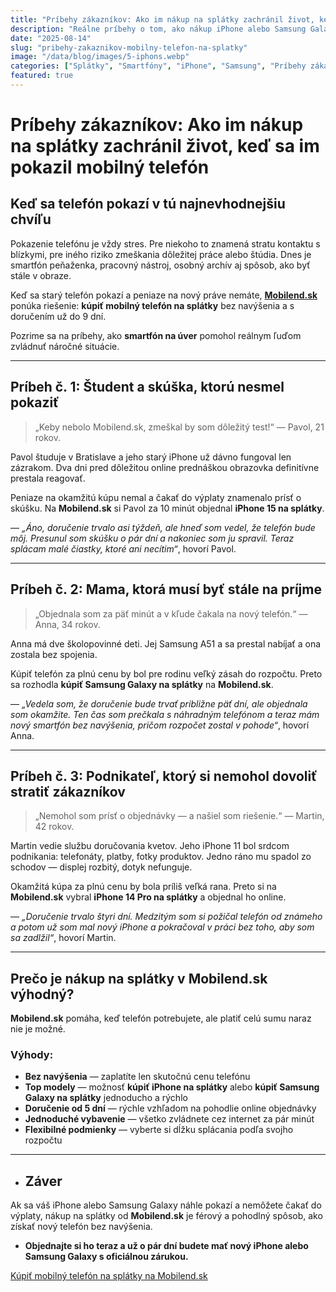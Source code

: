 ```yaml
---
title: "Príbehy zákazníkov: Ako im nákup na splátky zachránil život, keď sa im pokazil mobilný telefón"
description: "Reálne príbehy o tom, ako nákup iPhone alebo Samsung Galaxy na splátky cez Mobilend.sk pomohol v kritickej chvíli. Bez navýšenia, s doručením od 5 dní."
date: "2025-08-14"
slug: "pribehy-zakaznikov-mobilny-telefon-na-splatky"
image: "/data/blog/images/5-iphons.webp"
categories: ["Splátky", "Smartfóny", "iPhone", "Samsung", "Príbehy zákazníkov"]
featured: true
---
```


# Príbehy zákazníkov: Ako im nákup na splátky zachránil život, keď sa im pokazil mobilný telefón

## Keď sa telefón pokazí v tú najnevhodnejšiu chvíľu  
Pokazenie telefónu je vždy stres. Pre niekoho to znamená stratu kontaktu s blízkymi, pre iného riziko zmeškania dôležitej práce alebo štúdia. Dnes je smartfón peňaženka, pracovný nástroj, osobný archív aj spôsob, ako byť stále v obraze.  

Keď sa starý telefón pokazí a peniaze na nový práve nemáte, **[Mobilend.sk](https://mobilend.sk/)** ponúka riešenie: **kúpiť mobilný telefón na splátky** bez navýšenia a s doručením už do 9 dní.  

Pozrime sa na príbehy, ako **smartfón na úver** pomohol reálnym ľuďom zvládnuť náročné situácie.  

---

## Príbeh č. 1: Študent a skúška, ktorú nesmel pokaziť  

> „Keby nebolo Mobilend.sk, zmeškal by som dôležitý test!“ — Pavol, 21 rokov.

Pavol študuje v Bratislave a jeho starý iPhone už dávno fungoval len zázrakom. Dva dni pred dôležitou online prednáškou obrazovka definitívne prestala reagovať.  

Peniaze na okamžitú kúpu nemal a čakať do výplaty znamenalo prísť o skúšku. Na **Mobilend.sk** si Pavol za 10 minút objednal **iPhone 15 na splátky**.  

— *„Áno, doručenie trvalo asi týždeň, ale hneď som vedel, že telefón bude môj. Presunul som skúšku o pár dní a nakoniec som ju spravil. Teraz splácam malé čiastky, ktoré ani necítim“*, hovorí Pavol.  

---

## Príbeh č. 2: Mama, ktorá musí byť stále na príjme  

> „Objednala som za päť minút a v kľude čakala na nový telefón.“ — Anna, 34 rokov.

Anna má dve školopovinné deti. Jej Samsung A51 a sa prestal nabíjať a ona zostala bez spojenia.  

Kúpiť telefón za plnú cenu by bol pre rodinu veľký zásah do rozpočtu. Preto sa rozhodla **kúpiť Samsung Galaxy na splátky** na **Mobilend.sk**.  

— *„Vedela som, že doručenie bude trvať približne päť dní, ale objednala som okamžite. Ten čas som prečkala s náhradným telefónom a teraz mám nový smartfón bez navýšenia, pričom rozpočet zostal v pohode“*, hovorí Anna.  

---

## Príbeh č. 3: Podnikateľ, ktorý si nemohol dovoliť stratiť zákazníkov  

> „Nemohol som prísť o objednávky — a našiel som riešenie.“ — Martin, 42 rokov.

Martin vedie službu doručovania kvetov. Jeho iPhone 11 bol srdcom podnikania: telefonáty, platby, fotky produktov. Jedno ráno mu spadol zo schodov — displej rozbitý, dotyk nefunguje.  

Okamžitá kúpa za plnú cenu by bola príliš veľká rana. Preto si na **Mobilend.sk** vybral **iPhone 14 Pro na splátky** a objednal ho online.  

— *„Doručenie trvalo štyri dní. Medzitým som si požičal telefón od známeho a potom už som mal nový iPhone a pokračoval v práci bez toho, aby som sa zadlžil“*, hovorí Martin.  

---

## Prečo je nákup na splátky v Mobilend.sk výhodný?  

**Mobilend.sk** pomáha, keď telefón potrebujete, ale platiť celú sumu naraz nie je možné.  

### Výhody:  
- **Bez navýšenia** — zaplatíte len skutočnú cenu telefónu  
- **Top modely** — možnosť **kúpiť iPhone na splátky** alebo **kúpiť Samsung Galaxy na splátky** jednoducho a rýchlo  
- **Doručenie od 5 dní** — rýchle vzhľadom na pohodlie online objednávky  
- **Jednoduché vybavenie** — všetko zvládnete cez internet za pár minút  
- **Flexibilné podmienky** — vyberte si dĺžku splácania podľa svojho rozpočtu  

---

- ##  Záver  

Ak sa váš iPhone alebo Samsung Galaxy náhle pokazí a nemôžete čakať do výplaty, nákup na splátky od **Mobilend.sk** je férový a pohodlný spôsob, ako získať nový telefón bez navýšenia.  

 - **Objednajte si ho teraz a už o pár dní budete mať nový iPhone alebo Samsung Galaxy s oficiálnou zárukou.**  

 [Kúpiť mobilný telefón na splátky na Mobilend.sk](https://mobilend.sk/)
